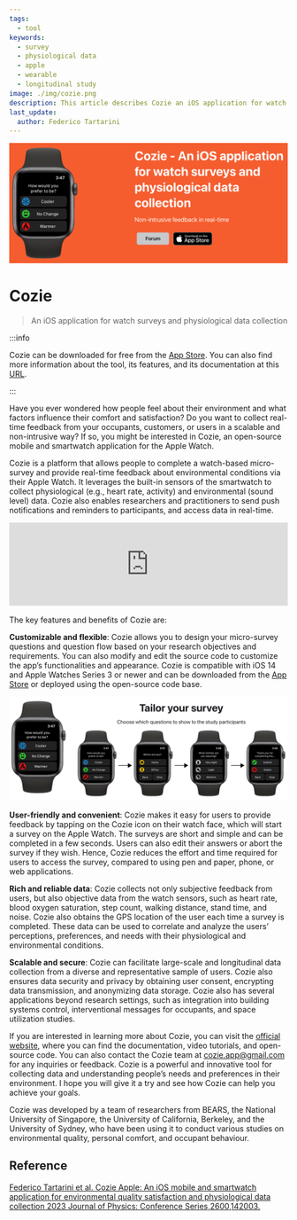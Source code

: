 ```yaml
---
tags:
  - tool
keywords: 
  - survey
  - physiological data
  - apple
  - wearable
  - longitudinal study
image: ./img/cozie.png
description: This article describes Cozie an iOS application for watch surveys and physiological data collection
last_update:
  author: Federico Tartarini
---
```


![cozie](./img/cozie.png)

# Cozie

> An iOS application for watch surveys and physiological data collection

:::info

Cozie can be downloaded for free from the [App Store](https://apps.apple.com/sg/app/cozie/id1625029501). 
You can also find more information about the tool, its features, and its documentation at this [URL](https://cozie-apple.app/).

:::

Have you ever wondered how people feel about their environment and what factors influence their comfort and satisfaction? 
Do you want to collect real-time feedback from your occupants, customers, or users in a scalable and non-intrusive way? 
If so, you might be interested in Cozie, an open-source mobile and smartwatch application for the Apple Watch.

Cozie is a platform that allows people to complete a watch-based micro-survey and provide real-time feedback about environmental conditions via their Apple Watch. 
It leverages the built-in sensors of the smartwatch to collect physiological (e.g., heart rate, activity) and environmental (sound level) data. 
Cozie also enables researchers and practitioners to send push notifications and reminders to participants, and access data in real-time.

<iframe width="100%" class="youtube-video" src="https://www.youtube.com/embed/5e4FwVydYRE?si=Wsk6qayHUpCtKyvK" title="YouTube video player" frameborder="0" allow="accelerometer; autoplay; clipboard-write; encrypted-media; gyroscope; picture-in-picture; web-share" allowfullscreen></iframe>

The key features and benefits of Cozie are:

**Customizable and flexible**: Cozie allows you to design your micro-survey questions and question flow based on your research objectives and requirements. 
You can also modify and edit the source code to customize the app’s functionalities and appearance. 
Cozie is compatible with iOS 14 and Apple Watches Series 3 or newer and can be downloaded from the [App Store](https://apps.apple.com/sg/app/cozie/id1625029501) or deployed using the open-source code base.

![cozie](./img/cozie_survey.png)

**User-friendly and convenient**: Cozie makes it easy for users to provide feedback by tapping on the Cozie icon on their watch face, which will start a survey on the Apple Watch.
The surveys are short and simple and can be completed in a few seconds.
Users can also edit their answers or abort the survey if they wish.
Hence, Cozie reduces the effort and time required for users to access the survey, compared to using pen and paper, phone, or web applications.

**Rich and reliable data**: Cozie collects not only subjective feedback from users, but also objective data from the watch sensors, such as heart rate, blood oxygen saturation, step count, walking distance, stand time, and noise.
Cozie also obtains the GPS location of the user each time a survey is completed.
These data can be used to correlate and analyze the users’ perceptions, preferences, and needs with their physiological and environmental conditions.

**Scalable and secure**: Cozie can facilitate large-scale and longitudinal data collection from a diverse and representative sample of users.
Cozie also ensures data security and privacy by obtaining user consent, encrypting data transmission, and anonymizing data storage.
Cozie also has several applications beyond research settings, such as integration into building systems control, interventional messages for occupants, and space utilization studies.

If you are interested in learning more about Cozie, you can visit the [official website](https://cozie-apple.app/), where you can find the documentation, video tutorials, and open-source code. 
You can also contact the Cozie team at cozie.app@gmail.com for any inquiries or feedback. 
Cozie is a powerful and innovative tool for collecting data and understanding people’s needs and preferences in their environment. 
I hope you will give it a try and see how Cozie can help you achieve your goals.

Cozie was developed by a team of researchers from BEARS, the National University of Singapore, the University of California, Berkeley, and the University of Sydney, who have been using it to conduct various studies on environmental quality, personal comfort, and occupant behaviour. 

## Reference
[Federico Tartarini et al. Cozie Apple: An iOS mobile and smartwatch application for environmental quality satisfaction and physiological data collection 2023 Journal of Physics: Conference Series,2600,142003. ](https://iopscience.iop.org/article/10.1088/1742-6596/2600/14/142003)
